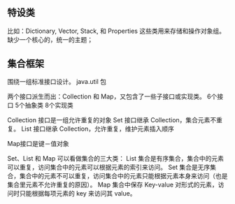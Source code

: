 # 
## 特设类
比如：Dictionary, Vector, Stack, 和 Properties 这些类用来存储和操作对象组。
缺少一个核心的，统一的主题；
## 集合框架
围绕一组标准接口设计。
java.util 包

两个接口派生而出：Collection 和 Map，又包含了一些子接口或实现类。
6个接口
5个抽象类
8个实现类

Collection 接口是一组允许重复的对象
Set 接口继承 Collection，集合元素不重复。
List 接口继承 Collection，允许重复，维护元素插入顺序

Map接口是键－值对象

Set、List 和 Map 可以看做集合的三大类：
List 集合是有序集合，集合中的元素可以重复，访问集合中的元素可以根据元素的索引来访问。
Set 集合是无序集合，集合中的元素不可以重复，访问集合中的元素只能根据元素本身来访问（也是集合里元素不允许重复的原因）。
Map 集合中保存 Key-value 对形式的元素，访问时只能根据每项元素的 key 来访问其 value。
